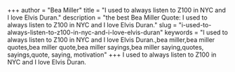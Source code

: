 +++
author = "Bea Miller"
title = "I used to always listen to Z100 in NYC and I love Elvis Duran."
description = "the best Bea Miller Quote: I used to always listen to Z100 in NYC and I love Elvis Duran."
slug = "i-used-to-always-listen-to-z100-in-nyc-and-i-love-elvis-duran"
keywords = "I used to always listen to Z100 in NYC and I love Elvis Duran.,bea miller,bea miller quotes,bea miller quote,bea miller sayings,bea miller saying,quotes, sayings,quote, saying, motivation"
+++
I used to always listen to Z100 in NYC and I love Elvis Duran.
